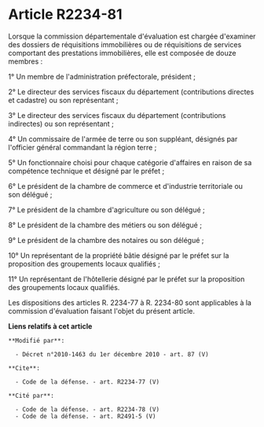 # Article R2234-81

Lorsque la commission départementale d'évaluation est chargée d'examiner des dossiers de réquisitions immobilières ou de
réquisitions de services comportant des prestations immobilières, elle est composée de douze membres : 

1° Un membre de l'administration préfectorale, président ; 

2° Le directeur des services fiscaux du département (contributions directes et cadastre) ou son représentant ; 

3° Le directeur des services fiscaux du département (contributions indirectes) ou son représentant ; 

4° Un commissaire de l'armée de terre ou son suppléant, désignés par l'officier général commandant la région terre ; 

5° Un fonctionnaire choisi pour chaque catégorie d'affaires en raison de sa compétence technique et désigné par le préfet ; 

6° Le président de la chambre de commerce et d'industrie territoriale ou son délégué ; 

7° Le président de la chambre d'agriculture ou son délégué ; 

8° Le président de la chambre des métiers ou son délégué ; 

9° Le président de la chambre des notaires ou son délégué ; 

10° Un représentant de la propriété bâtie désigné par le préfet sur la proposition des groupements locaux qualifiés ; 

11° Un représentant de l'hôtellerie désigné par le préfet sur la proposition des groupements locaux qualifiés. 

Les dispositions des articles R. 2234-77 à R. 2234-80 sont applicables à la commission d'évaluation faisant l'objet du
présent article.

**Liens relatifs à cet article**

	**Modifié par**:

	  - Décret n°2010-1463 du 1er décembre 2010 - art. 87 (V)

	**Cite**:

	  - Code de la défense. - art. R2234-77 (V)

	**Cité par**:

	  - Code de la défense. - art. R2234-78 (V)
	  - Code de la défense. - art. R2491-5 (V)
